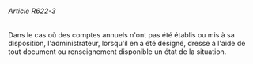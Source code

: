 ###### Article R622-3

Dans le cas où des comptes annuels n'ont pas été établis ou mis à sa disposition, l'administrateur, lorsqu'il en a été désigné, dresse à l'aide de tout document ou renseignement disponible un état de la situation.

